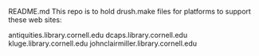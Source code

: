 README.md This repo is to hold drush.make files for platforms to support these web sites:

antiquities.library.cornell.edu
dcaps.library.cornell.edu
kluge.library.cornell.edu
johnclairmiller.library.cornell.edu